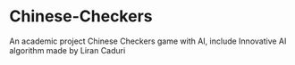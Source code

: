 # Chinese-Checkers
An academic project Chinese Checkers game with AI, include Innovative AI algorithm made by Liran Caduri
